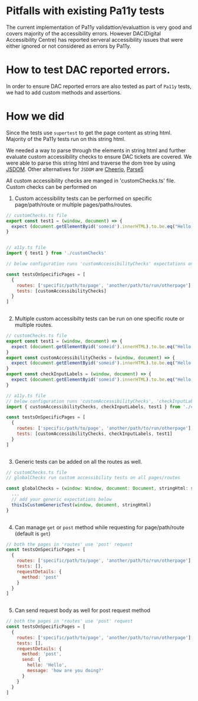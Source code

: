 # Pitfalls with existing Pa11y tests
The current implementation of Pa11y validattion/evaluattion is very good and covers majority of the accessibility errors. However DAC(Digital Accessibility Centre) has reported serveral accessibility issues that were either ignored or not considered as errors by Pa11y. 

# How to test DAC reported errors.
In order to ensure DAC reported errors are also tested as part of `Pa11y` tests, we had to add custom methods and assertions.

# How we did
Since the tests use `supertest` to get the page content as string html. Majority of the Pa11y tests run on this string html. 

We needed a way to parse through the elements in string html and further evaluate custom accessibility checks to ensure DAC tickets are covered. We were able to parse this string html and traverse the dom tree by using [JSDOM](https://www.npmjs.com/package/jsdom). Other alternatives for `JSDOM` are [Cheerio](https://www.npmjs.com/package/cheerio), [Parse5](https://www.npmjs.com/package/parse5)

All custom accessibility checks are manged in 'customChecks.ts' file. Custom checks can be performed on 
1. Custom accessibility tests can be performed on specific page/path/route or multiple pages/paths/routes.

``` javascript
// customChecks.ts file
export const test1 = (window, document) => {
  expect (document.getElementByid('someid').innerHTML).to.be.eq("Hello, how are you")
}


// a11y.ts file
import { test1 } from './customChecks'

// below configuration runs 'customAccessibilityChecks' expectations on 2 different routes

const testsOnSpecificPages = [
  {
    routes: ['specific/path/to/page', 'another/path/to/run/otherpage'],
    tests: [customAccessibilityChecks]
  }
]
    
```
2. Multiple custom accessibilty tests can be run on one specific route or multiple routes.

``` javascript
// customChecks.ts file
export const test1 = (window, document) => {
  expect (document.getElementByid('someid').innerHTML).to.be.eq("Hello, how are you")
}
export const customAccessibilityChecks = (window, document) => {
  expect (document.getElementByid('someid').innerHTML).to.be.eq("Hello, how are you")
}
export const checkInputLabels = (window, document) => {
  expect (document.getElementByid('someid').innerHTML).to.be.eq("Hello, how are you")
}

// a11y.ts file
// below configuration runs 'customAccessibilityChecks', 'checkInputLabels' & 'tes1' expectations on 2 different routes
import { customAccessibilityChecks, checkInputLabels, test1 } from './customChecks'

const testsOnSpecificPages = [
  {
    routes: ['specific/path/to/page', 'another/path/to/run/otherpage'],
    tests: [customAccessibilityChecks, checkInputLabels, test1]
  }
]
    
```

3. Generic tests can be added on all the routes as well.

``` javascript
// customChecks.ts file
// globalChecks run custom accessibility tests on all pages/routes

const globalChecks = (window: Window, document: Document, stringHtml: string) => {
  ...
  // add your generic expectations below 
  thisIsCustomGenericTest(window, document, stringHtml)
}
    
```

4. Can manage `get` or `post` method while requesting for page/path/route (default is `get`)

``` javascript
// both the pages in 'routes' use 'post' request
const testsOnSpecificPages = [
  {
    routes: ['specific/path/to/page', 'another/path/to/run/otherpage'],
    tests: [],
    requestDetails: {
      method: 'post'
    }
  }
]
    
```

5. Can send request body as well for post request method

``` javascript
// both the pages in 'routes' use 'post' request
const testsOnSpecificPages = [
  {
    routes: ['specific/path/to/page', 'another/path/to/run/otherpage'],
    tests: [],
    requestDetails: {
      method: 'post',
      send: {
        hello: 'Hello',
        message: 'how are you doing?'
      }
    }
  }
]
    
```
